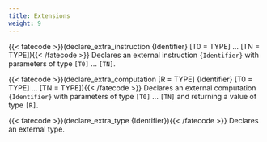 ```yaml
---
title: Extensions
weight: 9
---
```


{{< fatecode >}}(declare_extra_instruction {Identifier} [T0 = TYPE] ... [TN = TYPE]){{< /fatecode >}}
Declares an external instruction `{Identifier}` with parameters of type `[T0]`
... `[TN]`.

{{< fatecode >}}(declare_extra_computation [R = TYPE] {Identifier} [T0 = TYPE] ... [TN = TYPE]){{< /fatecode >}}
Declares an external computation `{Identifier}` with parameters of type `[T0]`
... `[TN]` and returning a value of type `[R]`.

{{< fatecode >}}(declare_extra_type {Identifier}){{< /fatecode >}}
Declares an external type.
